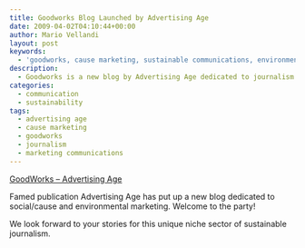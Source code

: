 ```yaml
---
title: Goodworks Blog Launched by Advertising Age
date: 2009-04-02T04:10:44+00:00
author: Mario Vellandi
layout: post
keywords:
  - 'goodworks, cause marketing, sustainable communications, environmental marketing, advertising age, journalism '
description:
  - Goodworks is a new blog by Advertising Age dedicated to journalism on social/cause and environmental marketing including advertising, sustainable communications, law, and case studies.
categories:
  - communication
  - sustainability
tags:
  - advertising age
  - cause marketing
  - goodworks
  - journalism
  - marketing communications
---
```

<a rel="nofollow" href="http://adage.com/goodworks/">GoodWorks &#8211; Advertising Age</a>

Famed publication Advertising Age has put up a new blog dedicated to social/cause and environmental marketing. Welcome to the party!

We look forward to your stories for this unique niche sector of sustainable journalism.
